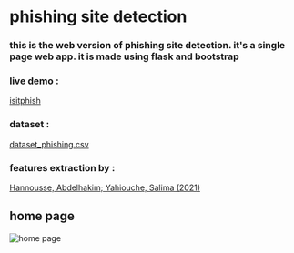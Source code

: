 # phishing site detection

### this is the web version of phishing site detection. it's a single page web app. it is made using flask and bootstrap

### live demo :

[isitphish](https://isitphish.herokuapp.com)

### dataset :

[dataset_phishing.csv](https://www.kaggle.com/shashwatwork/web-page-phishing-detection-dataset)

### features extraction by :

[Hannousse, Abdelhakim; Yahiouche, Salima (2021)](https://data.mendeley.com/datasets/c2gw7fy2j4/3)

## home page

![home page](https://github.com/jaaabir/phishing_detection/tree/web/FlaskPhish/assests/home.png)
